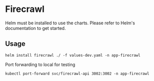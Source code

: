 # Firecrawl
Helm must be installed to use the charts. Please refer to Helm's documentation to get started.

## Usage

```shell
helm install firecrawl ./ -f values-dev.yaml -n app-firecrawl
```

Port forwarding to local for testing
```shell
kubectl port-forward svc/firecrawl-api 3002:3002 -n app-firecrawl
```